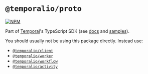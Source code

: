 # `@temporalio/proto`

[![NPM](https://img.shields.io/npm/v/@temporalio/proto?style=for-the-badge)](https://www.npmjs.com/package/@temporalio/proto)

Part of [Temporal](https://temporal.io)'s TypeScript SDK (see [docs](https://docs.temporal.io/docs/typescript/introduction/) and [samples](https://github.com/temporalio/samples-typescript)).

You should usually not be using this package directly. Instead use:

- [`@temporalio/client`](https://typescript.temporal.io/api/namespaces/client)
- [`@temporalio/worker`](https://typescript.temporal.io/api/namespaces/worker)
- [`@temporalio/workflow`](https://typescript.temporal.io/api/namespaces/workflow)
- [`@temporalio/activity`](https://typescript.temporal.io/api/namespaces/activity)
